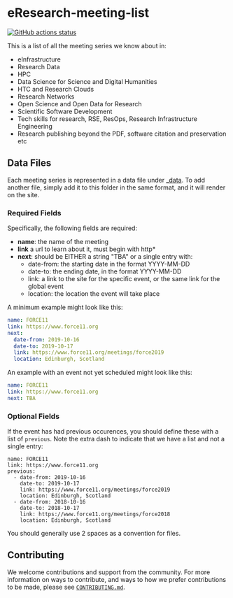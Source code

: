 # eResearch-meeting-list

[![GitHub actions status](https://github.com/jamespjh/eResearch-meeting-list/workflows/CI/badge.svg?branch=master)](https://github.com/jamespjh/eResearch-meeting-list/actions?query=branch%3Amaster+workflow%3ACI)

This is a list of all the meeting series we know about in:

* eInfrastructure
* Research Data
* HPC
* Data Science for Science and Digital Humanities
* HTC and Research Clouds
* Research Networks
* Open Science and Open Data for Research
* Scientific Software Development
* Tech skills for research, RSE, ResOps, Research Infrastructure Engineering
* Research publishing beyond the PDF, software citation and preservation etc

## Data Files

Each meeting series is represented in a data file under [_data](_data). To
add another file, simply add it to this folder in the same format, and it
will render on the site. 

### Required Fields

Specifically, the following fields are required:

 - **name**: the name of the meeting
 - **link** a url to learn about it, must begin with http*
 - **next**: should be EITHER a string "TBA" or a single entry with:
    - date-from: the starting date in the format YYYY-MM-DD
    - date-to: the ending date, in the format YYYY-MM-DD
    - link: a link to the site for the specific event, or the same link for the global event
    - location: the location the event will take place

A minimum example might look like this:

```yaml
name: FORCE11
link: https://www.force11.org
next:
  date-from: 2019-10-16
  date-to: 2019-10-17
  link: https://www.force11.org/meetings/force2019
  location: Edinburgh, Scotland
```

An example with an event not yet scheduled might look like this:

```yaml
name: FORCE11
link: https://www.force11.org
next: TBA
```

### Optional Fields

If the event has had previous occurences, you should define these with a list
of `previous`. Note the extra dash to indicate that we have a list and not a single
entry:

```
name: FORCE11
link: https://www.force11.org
previous:
  - date-from: 2019-10-16
    date-to: 2019-10-17
    link: https://www.force11.org/meetings/force2019
    location: Edinburgh, Scotland
  - date-from: 2018-10-16
    date-to: 2018-10-17
    link: https://www.force11.org/meetings/force2018
    location: Edinburgh, Scotland
```

You should generally use 2 spaces as a convention for files.

## Contributing

We welcome contributions and support from the community.
For more information on ways to contribute, and ways to how we prefer contributions
to be made, please see [`CONTRIBUTING.md`](CONTRIBUTING.md).

